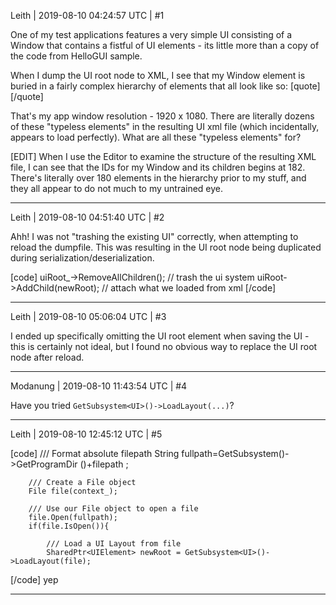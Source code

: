 Leith | 2019-08-10 04:24:57 UTC | #1

One of my test applications features a very simple UI consisting of a Window that contains a fistful of UI elements - its little more than a copy of the code from HelloGUI sample.

When I dump the UI root node to XML, I see that my Window element is buried in a fairly complex hierarchy of elements that all look like so:
[quote]
				<element>
					<attribute name="Size" value="1920 1080" />
					<attribute name="Pivot" value="0 0" />
				</element>
[/quote]

That's my app window resolution - 1920 x 1080.
There are literally dozens of these "typeless elements" in the resulting UI xml file (which incidentally, appears to load perfectly).
What are all these "typeless elements" for?

[EDIT]
When I use the Editor to examine the structure of the resulting XML file, I can see that the IDs for my Window and its children begins at 182.
There's literally over 180 elements in the hierarchy prior to my stuff, and they all appear to do not much to my untrained eye.

-------------------------

Leith | 2019-08-10 04:51:40 UTC | #2

Ahh! I was not "trashing the existing UI" correctly, when attempting to reload the dumpfile.
This was resulting in the UI root node being duplicated during serialization/deserialization.

[code]
uiRoot_->RemoveAllChildren(); // trash the ui system
uiRoot->AddChild(newRoot);    // attach what we loaded from xml
[/code]

-------------------------

Leith | 2019-08-10 05:06:04 UTC | #3

I ended up specifically omitting the UI root element when saving the UI - this is certainly not ideal, but I found no obvious way to replace the UI root node after reload.

-------------------------

Modanung | 2019-08-10 11:43:54 UTC | #4

Have you tried `GetSubsystem<UI>()->LoadLayout(...)`?

-------------------------

Leith | 2019-08-10 12:45:12 UTC | #5

[code]
        /// Format absolute filepath
        String fullpath=GetSubsystem<FileSystem>()->GetProgramDir ()+filepath ;

        /// Create a File object
        File file(context_);

        /// Use our File object to open a file
        file.Open(fullpath);
        if(file.IsOpen()){

            /// Load a UI Layout from file
            SharedPtr<UIElement> newRoot = GetSubsystem<UI>()->LoadLayout(file);
[/code]
yep

-------------------------

